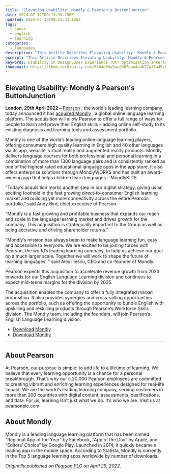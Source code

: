 ```yaml
---
title: "Elevating Usability: Mondly & Pearson's ButtonJunction"
date: 2024-07-12T09:13:33.156Z
updated: 2024-07-13T09:13:33.156Z
tags:
  - speak
  - english
  - learning
categories:
  - languages
description: "This Article Describes Elevating Usability: Mondly & Pearson's ButtonJunction"
excerpt: "This Article Describes Elevating Usability: Mondly & Pearson's ButtonJunction"
keywords: Usability in Design,User Experience (UX) Optimization,Interaction Design,User-Centered Product Development,Enhancing User Engagement,Accessible Interfaces,Button Interface Innovations
thumbnail: https://thmb.techidaily.com/6604e06a9acd007eaa4a4b27af2a49c5989610b00458bd7fc4b8189171f1981b.jpg
---
```


## Elevating Usability: Mondly & Pearson's ButtonJunction

**London, 29th April 2022 –** [Pearson](https://www.pearson.com/) , the world’s leading learning company, today announced it has [acquired Mondly](https://plc.pearson.com/en-US/news/pearson-acquires-leading-online-language-learning-platform) , a global online language learning platform. The acquisition will allow Pearson to offer a full range of ways for people to learn and prove their English skills – adding online self-study to its existing diagnosis and learning tools and assessment portfolio.

 Mondly is one of the world’s leading online language learning players, offering consumers high quality learning in English and 40 other languages via its app, website, virtual reality and augmented reality products. Mondly delivers language courses for both professional and personal learning in a combination of more than 1300 language pairs and is consistently ranked as one of the highest rated educational language apps in the app store. It also offers enterprise solutions through MondlyWORKS and has built an award-winning app that helps children learn languages – MondlyKIDS.

 “Today’s acquisition marks another step in our digital strategy, giving us an exciting foothold in the fast growing direct-to-consumer English learning market and building yet more connectivity across the entire Pearson portfolio,” said Andy Bird, chief executive of Pearson.

 “Mondly is a fast growing and profitable business that expands our reach and scale in the language learning market and drives growth for the company. This acquisition is strategically important to the Group as well as being accretive and driving shareholder returns.”

 “Mondly’s mission has always been to make language learning fun, easy and accessible to everyone. We are excited to be joining forces with Pearson, the world’s leading learning company, to help us achieve our goal on a much larger scale. Together we will work to shape the future of learning languages, ” said Alex Iliescu, CEO and co-founder of Mondly.

 Pearson expects this acquisition to accelerate revenue growth from 2023 onwards for our English Language Learning division and continues to expect mid-teens margins for the division by 2025.

 The acquisition enables the company to offer a fully integrated market proposition. It also provides synergies and cross-selling opportunities across the portfolio, such as offering the opportunity to bundle English with upskilling and reskilling products through Pearson’s Workforce Skills division. The Mondly team, including the founders, will join Pearson’s English Language Learning division.

* [Download Mondly](https://www.facebook.com/sharer/sharer.php?u=https%3A%2F%2Fwww.mondly.com%2Fblog%2Fmondly-joins-pearson%2F&t=Mondly+Joins+Pearson "Share on Facebook")
* [Download Mondly](https://shop.mondly.com/affiliate.php?ACCOUNT=ATISTUDI&AFFILIATE=108875&PATH=https://www.mondly.com?AFFILIATE=108875)

---

## **About Pearson**

 At Pearson, our purpose is simple: to add life to a lifetime of learning. We believe that every learning opportunity is a chance for a personal breakthrough. That’s why our c.20,000 Pearson employees are committed to creating vibrant and enriching learning experiences designed for real-life impact. We are the world’s leading learning company, serving customers in more than 200 countries with digital content, assessments, qualifications, and data. For us, learning isn’t just what we do. It’s who we are. Visit us at pearsonplc.com

## **About Mondly**

 Mondly is a leading language learning platform that has been named “Regional App of the Year” by Facebook, “App of the Day” by Apple, and “Editors’ Choice” by Google Play. Launched in 2014, it quickly became a leading app in the mobile space. According to Statista, Mondly is currently in the Top 5 language learning apps worldwide by number of downloads.

 _Originally published on [Pearson PLC](https://plc.pearson.com/en-US/news/pearson-acquires-leading-online-language-learning-platform) on April 29, 2022._

<ins class="adsbygoogle"
     style="display:block"
     data-ad-format="autorelaxed"
     data-ad-client="ca-pub-7571918770474297"
     data-ad-slot="1223367746"></ins>



<ins class="adsbygoogle"
     style="display:block"
     data-ad-client="ca-pub-7571918770474297"
     data-ad-slot="8358498916"
     data-ad-format="auto"
     data-full-width-responsive="true"></ins>


